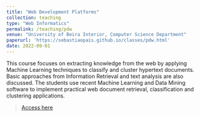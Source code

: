```yaml
---
title: "Web Development Platforms"
collection: teaching
type: "Web Informatics"
permalink: /teaching/pdw
venue: "University of Beira Interior, Computer Science Department"
paperurl: 'https://sebastiaopais.github.io/classes/pdw.html'
date: 2022-09-01
---
```


This course focuses on extracting knowledge from the web by applying Machine Learning techniques to classify and cluster hypertext documents. Basic approaches from Information Retrieval and text analysis are also discussed. The students use recent Machine Learning and Data Mining software to implement practical web document retrieval, classification and clustering applications.

> [Access here](https://sebastiaopais.github.io/classes/pdw.html)